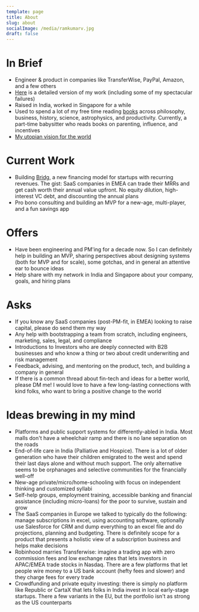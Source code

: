 ```yaml
---
template: page
title: About
slug: about
socialImage: /media/ramkumarv.jpg
draft: false
---
```

# In Brief
* Engineer & product in companies like TransferWise, PayPal, Amazon, and a few others
* [Here](https://www.notion.so/Ramkumar-Venkataraman-0eab07d8c67141c885cee83bb1c91773) is a detailed version of my work (including some of my spectacular failures)
* Raised in India, worked in Singapore for a while
* Used to spend a lot of my free time reading [books](https://www.ramkumarvenkat.xyz/pages/books) across philosophy, business, history, science, astrophysics, and productivity. Currently, a part-time babysitter who reads books on parenting, influence, and incentives
* [My utopian vision for the world](https://www.ramkumarvenkat.xyz/posts/vision)

# Current Work
* Building [Bridg](https://www.bridg.app/), a new financing model for startups with recurring revenues. The gist: SaaS companies in EMEA can trade their MRRs and get cash worth their annual value upfront. No equity dilution, high-interest VC debt, and discounting the annual plans
* Pro bono consulting and building an MVP for a new-age, multi-player, and a fun savings app

# Offers
* Have been engineering and PM'ing for a decade now. So I can definitely help in building an MVP, sharing perspectives about designing systems (both for MVP and for scale), some gotchas, and in general an attentive ear to bounce ideas
* Help share with my network in India and Singapore about your company, goals, and hiring plans

# Asks
* If you know any SaaS companies (post-PM-fit, in EMEA) looking to raise capital, please do send them my way
* Any help with bootstrapping a team from scratch, including engineers, marketing, sales, legal, and compliance
* Introductions to Investors who are deeply connected with B2B businesses and who know a thing or two about credit underwriting and risk management
* Feedback, advising, and mentoring on the product, tech, and building a company in general
* If there is a common thread about fin-tech and ideas for a better world, please DM me! I would love to have a few long-lasting connections with kind folks, who want to bring a positive change to the world

# Ideas brewing in my mind
* Platforms and public support systems for differently-abled in India. Most malls don't have a wheelchair ramp and there is no lane separation on the roads
* End-of-life care in India (Palliative and Hospice). There is a lot of older generation who have their children emigrated to the west and spend their last days alone and without much support. The only alternative seems to be orphanages and selective communities for the financially well-off
* New-age private/micro/home-schooling with focus on independent thinking and customized syllabi
* Self-help groups, employment training, accessible banking and financial assistance (including micro-loans) for the poor to survive, sustain and grow
* The SaaS companies in Europe we talked to typically do the following: manage subscriptions in excel, using accounting software, optionally use Salesforce for CRM and dump everything to an excel file and do projections, planning and budgeting. There is definitely scope for a product that presents a holistic view of a subscription business and helps make decisions
* Robinhood marries Transferwise: imagine a trading app with zero commission fees and low exchange rates that lets investors in APAC/EMEA trade stocks in Nasdaq. There are a few platforms that let people wire money to a US bank account (hefty fees and slower) and they charge fees for every trade
* Crowdfunding and private equity investing: there is simply no platform like Republic or CartaX that lets folks in India invest in local early-stage startups. There a few variants in the EU, but the portfolio isn't as strong as the US counterparts
